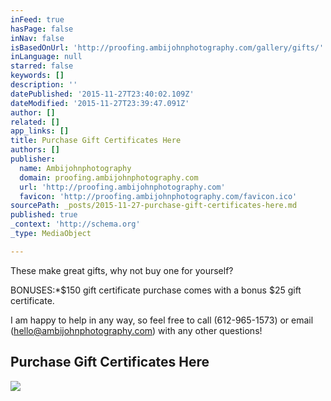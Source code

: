 ```yaml
---
inFeed: true
hasPage: false
inNav: false
isBasedOnUrl: 'http://proofing.ambijohnphotography.com/gallery/gifts/'
inLanguage: null
starred: false
keywords: []
description: ''
datePublished: '2015-11-27T23:40:02.109Z'
dateModified: '2015-11-27T23:39:47.091Z'
author: []
related: []
app_links: []
title: Purchase Gift Certificates Here
authors: []
publisher:
  name: Ambijohnphotography
  domain: proofing.ambijohnphotography.com
  url: 'http://proofing.ambijohnphotography.com'
  favicon: 'http://proofing.ambijohnphotography.com/favicon.ico'
sourcePath: _posts/2015-11-27-purchase-gift-certificates-here.md
published: true
_context: 'http://schema.org'
_type: MediaObject

---
```

These make great gifts, why not buy one for yourself?

BONUSES:\*$150 gift certificate purchase comes with a bonus $25 gift certificate.

I am happy to help in any way, so feel free to call (612-965-1573) or email ([hello@ambijohnphotography.com][0]) with any other questions!

<article style=""><h1>Purchase Gift Certificates Here</h1><img src="http://diy2dhgsjw6gb.cloudfront.net/cp/b024b05609d463ab81413a664f784438/l.jpg" /></article>



[0]: mailto:hello@ambijohnphotography.com